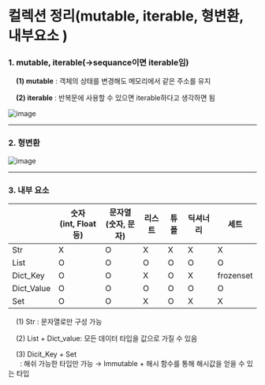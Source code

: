 # 컬렉션 정리(mutable, iterable, 형변환, 내부요소 )

### 1. mutable, iterable(→sequance이면 iterable임)

    **(1) mutable** : 객체의 상태를 변경해도 메모리에서 같은 주소를 유지

    **(2) iterable** : 반복문에 사용할 수 있으면 iterable하다고 생각하면 됨
  
![image](https://github.com/JeongJonggil/TIL/assets/139416006/44a6b260-c080-47bb-9fe3-949e4d82455e)



**********

### 2. 형변환
![image](https://github.com/JeongJonggil/TIL/assets/139416006/89421ae8-90d0-490b-8e95-7a95c901af26)


****

### 3. 내부 요소

|            | 숫자  <br>(int, Float 등) | 문자열  <br>(숫자, 문자) | 리스트 | 튜플  | 딕셔너리 | 세트        |
| ---------- | ---------------------- | ----------------- | --- | --- | ---- | --------- |
| Str        | X                      | O                 | X   | X   | X    | X         |
| List       | O                      | O                 | O   | O   | O    | O         |
| Dict_Key   | O                      | O                 | X   | O   | X    | frozenset |
| Dict_Value | O                      | O                 | O   | O   | O    | O         |
| Set        | O                      | O                 | X   | O   | X    | X         |

    (1) Str : 문자열로만 구성 가능

    (2) List + Dict_value: 모든 데이터 타입을 값으로 가질 수 있음

    (3) Dicit_Key + Set  
      : 해쉬 가능한 타입만 가능 → Immutable + 해시 함수를 통해 해시값을 얻을 수 있는 타입
